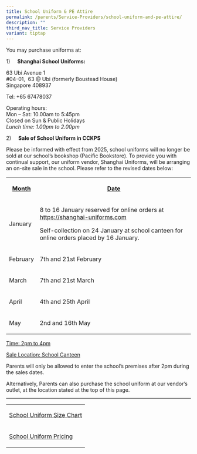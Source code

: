 ```yaml
---
title: School Uniform & PE Attire
permalink: /parents/Service-Providers/school-uniform-and-pe-attire/
description: ""
third_nav_title: Service Providers
variant: tiptap
---
```

<p>You may purchase uniforms at:</p>
<p>1)&nbsp; &nbsp; &nbsp;<strong>Shanghai School Uniforms:</strong>
</p>
<p>63 Ubi Avenue 1
<br>#04-01,&nbsp; 63 @ Ubi (formerly Boustead House)
<br>Singapore 408937</p>
<p>Tel: +65 67478037</p>
<p>Operating hours:
<br>Mon – Sat: 10.00am to 5:45pm
<br>Closed on Sun &amp; Public Holidays
<br><em>Lunch time: 1.00pm to 2.00pm</em>
</p>
<p>2)&nbsp; &nbsp; &nbsp;<strong>Sale of School Uniform in CCKPS</strong>
</p>
<p>Please be informed with effect from 2025, school uniforms will no longer
be sold at our school’s bookshop (Pacific Bookstore). To provide you with
continual support, our uniform vendor, Shanghai Uniforms, will be arranging
an on-site sale in the school. Please refer to the revised dates below:</p>
<p></p>
<table style="minWidth: 50px">
<colgroup>
<col>
<col>
</colgroup>
<tbody>
<tr>
<th rowspan="1" colspan="1">
<p><u>Month</u>
</p>
</th>
<th rowspan="1" colspan="1">
<p><u>Date</u>
</p>
</th>
</tr>
<tr>
<td rowspan="1" colspan="1">
<p>January</p>
</td>
<td rowspan="1" colspan="1">
<p>8 to 16 January reserved for online orders at <a href="https://shanghai-uniforms.com" rel="noopener noreferrer nofollow" target="_blank">https://shanghai-uniforms.com</a>
</p>
<p>Self-collection on 24 January at school canteen for online orders placed
by 16 January.</p>
</td>
</tr>
<tr>
<td rowspan="1" colspan="1">
<p>February</p>
</td>
<td rowspan="1" colspan="1">
<p>7th and 21st February</p>
</td>
</tr>
<tr>
<td rowspan="1" colspan="1">
<p>March</p>
</td>
<td rowspan="1" colspan="1">
<p>7th and 21st March</p>
</td>
</tr>
<tr>
<td rowspan="1" colspan="1">
<p>April</p>
</td>
<td rowspan="1" colspan="1">
<p>4th and 25th April</p>
</td>
</tr>
<tr>
<td rowspan="1" colspan="1">
<p>May</p>
</td>
<td rowspan="1" colspan="1">
<p>2nd and 16th May</p>
</td>
</tr>
</tbody>
</table>
<p><u>Time: 2pm to 4pm</u>
</p>
<p><u>Sale Location: School Canteen</u>
</p>
<p>Parents will only be allowed to enter the school’s premises after 2pm
during the sales dates.</p>
<p>Alternatively, Parents can also purchase the school uniform at our vendor’s
outlet, at the location stated at the top of this page.</p>
<p></p>
<hr>
<table style="minWidth: 25px">
<colgroup>
<col>
</colgroup>
<tbody>
<tr>
<td rowspan="1" colspan="1">
<p><a href="/files/School_Uniform_Sizing_Chart.pdf" rel="noopener nofollow" target="_blank">School Uniform Size Chart</a>
</p>
</td>
</tr>
<tr>
<td rowspan="1" colspan="1">
<p><a href="/files/CCKPS_UNIFORM_PRICELIST___2024.pdf" rel="noopener nofollow" target="_blank">School Uniform Pricing</a>
</p>
</td>
</tr>
</tbody>
</table>
<p></p>